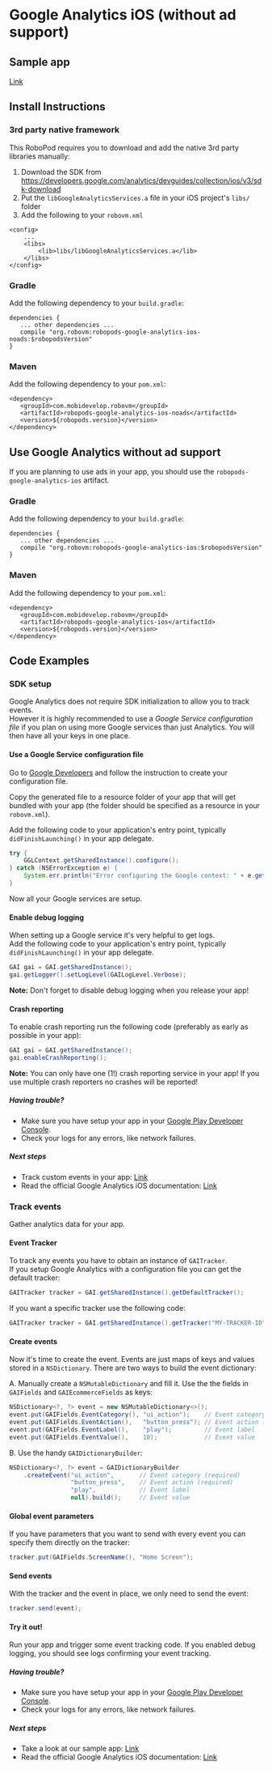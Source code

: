 # Google Analytics iOS (without ad support)

## Sample app

[Link](https://github.com/robovm/robovm-samples/tree/master/robopods/google-analytics/ios)

## Install Instructions

### 3rd party native framework
This RoboPod requires you to download and add the native 3rd party libraries manually:

1. Download the SDK from https://developers.google.com/analytics/devguides/collection/ios/v3/sdk-download
2. Put the `libGoogleAnalyticsServices.a` file in your iOS project's `libs/` folder
3. Add the following to your `robovm.xml`

```
<config>
    ...
    <libs>
        <lib>libs/libGoogleAnalyticsServices.a</lib>
    </libs>
</config>
```

### Gradle

Add the following dependency to your `build.gradle`:

```
dependencies {
   ... other dependencies ...
   compile "org.robovm:robopods-google-analytics-ios-noads:$robopodsVersion"
}
```

### Maven

Add the following dependency to your `pom.xml`:

```
<dependency>
   <groupId>com.mobidevelop.robovm</groupId>
   <artifactId>robopods-google-analytics-ios-noads</artifactId>
   <version>${robopods.version}</version>
</dependency>
```

## Use Google Analytics without ad support

If you are planning to use ads in your app, you should use the `robopods-google-analytics-ios` artifact.

### Gradle

Add the following dependency to your `build.gradle`:

```
dependencies {
   ... other dependencies ...
   compile "org.robovm:robopods-google-analytics-ios:$robopodsVersion"
}
```

### Maven

Add the following dependency to your `pom.xml`:

```
<dependency>
   <groupId>com.mobidevelop.robovm</groupId>
   <artifactId>robopods-google-analytics-ios</artifactId>
   <version>${robopods.version}</version>
</dependency>
```

## Code Examples

### SDK setup

Google Analytics does not require SDK initialization to allow you to track events.  
However it is highly recommended to use a _Google Service configuration file_ if you plan on using more 
Google services than just Analytics. You will then have all your keys in one place.

#### Use a Google Service configuration file

Go to [Google Developers](https://developers.google.com/mobile/add?platform=ios) and follow the instruction to create your 
configuration file.

Copy the generated file to a resource folder of your app that will get bundled with your app 
(the folder should be specified as a resource in your `robovm.xml`).

Add the following code to your application's entry point, typically `didFinishLaunching()`
in your app delegate.

```Java
try {
    GGLContext.getSharedInstance().configure();
} catch (NSErrorException e) {
    System.err.println("Error configuring the Google context: " + e.getError());
}
```

Now all your Google services are setup.

#### Enable debug logging

When setting up a Google service it's very helpful to get logs.  
Add the following code to your application's entry point, typically `didFinishLaunching()` 
in your app delegate.

```Java
GAI gai = GAI.getSharedInstance();
gai.getLogger().setLogLevel(GAILogLevel.Verbose);
```

__Note:__ Don't forget to disable debug logging when you release your app!

#### Crash reporting

To enable crash reporting run the following code (preferably as early as possible in your app):

```Java
GAI gai = GAI.getSharedInstance();
gai.enableCrashReporting();
```

__Note:__ You can only have one (1!) crash reporting service in your app! If you use multiple crash reporters no crashes will be reported!


##### Having trouble?

- Make sure you have setup your app in your [Google Play Developer Console](https://play.google.com/apps/publish/).
- Check your logs for any errors, like network failures.

##### Next steps

- Track custom events in your app: [Link](#track-events)
- Read the official Google Analytics iOS documentation: [Link](https://developers.google.com/analytics/devguides/collection/ios/)


### Track events

Gather analytics data for your app.

#### Event Tracker

To track any events you have to obtain an instance of `GAITracker`.  
If you setup Google Analytics with a configuration file you can get the default tracker:

```Java
GAITracker tracker = GAI.getSharedInstance().getDefaultTracker();
```

If you want a specific tracker use the following code:

```Java
GAITracker tracker = GAI.getSharedInstance().getTracker("MY-TRACKER-ID");
```

#### Create events

Now it's time to create the event. Events are just maps of keys and values stored in a `NSDictionary`. 
There are two ways to build the event dictionary:

A. Manually create a `NSMutableDictionary` and fill it. Use the the fields in `GAIFields` and `GAIEcommerceFields` as keys:

```Java
NSDictionary<?, ?> event = new NSMutableDictionary<>();
event.put(GAIFields.EventCategory(), "ui_action");    // Event category (required)
event.put(GAIFields.EventAction(),   "button_press"); // Event action (required)
event.put(GAIFields.EventLabel(),    "play");         // Event label
event.put(GAIFields.EventValue(),    10);             // Event value
```

B. Use the handy `GAIDictionaryBuilder`:

```Java
NSDictionary<?, ?> event = GAIDictionaryBuilder
    .createEvent("ui_action",       // Event category (required)
                 "button_press",    // Event action (required)
                 "play",            // Event label
                 null).build();     // Event value
```

#### Global event parameters

If you have parameters that you want to send with every event you can specify them directly on the tracker:

```Java
tracker.put(GAIFields.ScreenName(), "Home Screen");
```

#### Send events

With the tracker and the event in place, we only need to send the event:

```Java
tracker.send(event);
```

#### Try it out!

Run your app and trigger some event tracking code. If you enabled debug logging, you should see logs confirming your event tracking.

##### Having trouble?

- Make sure you have setup your app in your [Google Play Developer Console](https://play.google.com/apps/publish/).
- Check your logs for any errors, like network failures.

##### Next steps

- Take a look at our sample app: [Link](https://github.com/robovm/robovm-samples/tree/master/robopods/google-analytics/ios)
- Read the official Google Analytics iOS documentation: [Link](https://developers.google.com/analytics/devguides/collection/ios/)
